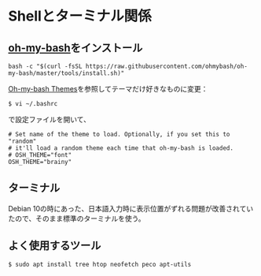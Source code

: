 # Shellとターミナル関係

## [oh-my-bash](https://github.com/ohmybash/oh-my-bash)をインストール

```shell
bash -c "$(curl -fsSL https://raw.githubusercontent.com/ohmybash/oh-my-bash/master/tools/install.sh)"
```

[Oh-my-bash Themes](https://github.com/ohmybash/oh-my-bash/wiki/Themes)を参照してテーマだけ好きなものに変更：
```
$ vi ~/.bashrc
```
で設定ファイルを開いて、
```bashrc
# Set name of the theme to load. Optionally, if you set this to "random"
# it'll load a random theme each time that oh-my-bash is loaded.
# OSH_THEME="font"
OSH_THEME="brainy"
```

## ターミナル

Debian 10の時にあった、日本語入力時に表示位置がずれる問題が改善されていたので、そのまま標準のターミナルを使う。

## よく使用するツール

```shell
$ sudo apt install tree htop neofetch peco apt-utils
```
